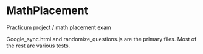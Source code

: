 # MathPlacement
Practicum project / math placement exam

Google_sync.html and randomize_questions.js are the primary files. Most of the rest are various tests.
